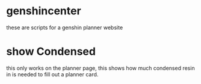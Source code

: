 # genshincenter
these are scripts for a genshin planner website

# show Condensed
this only works on the planner page, this shows how much condensed resin in is needed to fill out a planner card.

